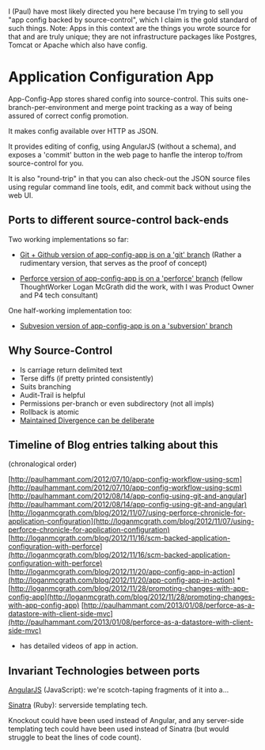 I (Paul) have most likely directed you here because I'm trying to sell you "app config backed by source-control", which I claim is the gold standard of such things. Note: Apps in this context are the things you wrote source for that and are truly unique; they are not infrastructure packages like Postgres, Tomcat or Apache which also have config. 

Application Configuration App
=============================

App-Config-App stores shared config into source-control. This suits one-branch-per-environment and merge point tracking as a way of being assured of correct config promotion.

It makes config available over HTTP as JSON.

It provides editing of config, using AngularJS (without a schema), and exposes a 'commit' button in the web page to hanfle the interop to/from source-control for you.  

It is also "round-trip" in that you can also check-out the JSON source files using regular command line tools, edit, and commit back without using the web UI.

Ports to different source-control back-ends
-------------------------------------------

Two working implementations so far:

* [Git + Github version of app-config-app is on a 'git' branch](https://github.com/paul-hammant/app-config-app/tree/git)
(Rather a rudimentary version, that serves as the proof of concept) 

* [Perforce version of app-config-app is on a 'perforce' branch](https://github.com/paul-hammant/app-config-app/tree/perforce)
(fellow ThoughtWorker Logan McGrath did the work, with I was Product Owner and P4 tech consultant)

One half-working implementation too:

* [Subvesion version of app-config-app is on a 'subversion' branch](https://github.com/paul-hammant/app-config-app/tree/subversion)

Why Source-Control
------------------

* Is carriage return delimited text
* Terse diffs (if pretty printed consistently)
* Suits branching
* Audit-Trail is helpful
* Permissions per-branch or even subdirectory (not all impls)
* Rollback is atomic
* [Maintained Divergence can be deliberate](http://paulhammant.com/2013/04/02/maintained-divergence/)

Timeline of Blog entries talking about this
-------------------------------------------

(chronalogical order)

[http://paulhammant.com/2012/07/10/app-config-workflow-using-scm](http://paulhammant.com/2012/07/10/app-config-workflow-using-scm)
[http://paulhammant.com/2012/08/14/app-config-using-git-and-angular](http://paulhammant.com/2012/08/14/app-config-using-git-and-angular)
[http://loganmcgrath.com/blog/2012/11/07/using-perforce-chronicle-for-application-configuration](http://loganmcgrath.com/blog/2012/11/07/using-perforce-chronicle-for-application-configuration)
[http://loganmcgrath.com/blog/2012/11/16/scm-backed-application-configuration-with-perforce](http://loganmcgrath.com/blog/2012/11/16/scm-backed-application-configuration-with-perforce)
[http://loganmcgrath.com/blog/2012/11/20/app-config-app-in-action](http://loganmcgrath.com/blog/2012/11/20/app-config-app-in-action) *
[http://loganmcgrath.com/blog/2012/11/28/promoting-changes-with-app-config-app](http://loganmcgrath.com/blog/2012/11/28/promoting-changes-with-app-config-app) 
[http://paulhammant.com/2013/01/08/perforce-as-a-datastore-with-client-side-mvc](http://paulhammant.com/2013/01/08/perforce-as-a-datastore-with-client-side-mvc)

* has detailed videos of app in action.

Invariant Technologies between ports
------------------------------------

[AngularJS](http://angularjs.org) (JavaScript): we're scotch-taping fragments of it into a...

[Sinatra](http://www.sinatrarb.com) (Ruby): serverside templating tech.

Knockout could have been used instead of Angular, and any server-side templating tech could have been used instead of Sinatra (but would struggle to beat the lines of code count).
